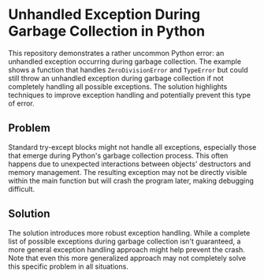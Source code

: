 # Unhandled Exception During Garbage Collection in Python

This repository demonstrates a rather uncommon Python error: an unhandled exception occurring during garbage collection.  The example shows a function that handles `ZeroDivisionError` and `TypeError` but could still throw an unhandled exception during garbage collection if not completely handling all possible exceptions.  The solution highlights techniques to improve exception handling and potentially prevent this type of error.

## Problem

Standard try-except blocks might not handle all exceptions, especially those that emerge during Python's garbage collection process.   This often happens due to unexpected interactions between objects' destructors and memory management.   The resulting exception may not be directly visible within the main function but will crash the program later, making debugging difficult.

## Solution

The solution introduces more robust exception handling.  While a complete list of possible exceptions during garbage collection isn't guaranteed, a more general exception handling approach might help prevent the crash.   Note that even this more generalized approach may not completely solve this specific problem in all situations.

